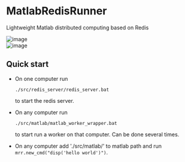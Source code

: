# MatlabRedisRunner
Lightweight Matlab distributed computing based on Redis  

![image](https://user-images.githubusercontent.com/50057077/106132364-8921fb80-616c-11eb-9013-93a5585bef7d.png)  
![image](https://user-images.githubusercontent.com/50057077/106131961-013bf180-616c-11eb-8a84-a682268a2c0f.png)  

## Quick start  
- On one computer run 
    ```
    ./src/redis_server/redis_server.bat
    ``` 
    to start the redis server.   
  
- On any computer run 
    ```
    ./src/matlab/matlab_worker_wrapper.bat
    ``` 
    to start run a worker on that computer. Can be done several times.  
- On any computer add './src/matlab/' to matlab path and run `mrr.new_cmd("disp('hello world')")`.  
